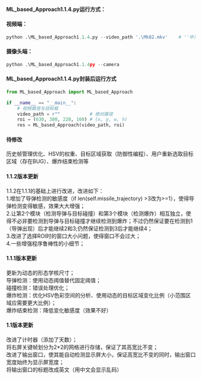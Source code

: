 #### ML_based_Approach1.1.4.py运行方式：
#### 视频端：
```python
python .\ML_based_Approach1.1.4.py --video_path '.\Mk82.mkv'    # ''中为视频文件名称
```
#### 摄像头端：
```python
python .\ML_based_Approach1.1.4py --camera
```
#### ML_based_Approach1.1.4.py封装后运行方式
```python
from ML_based_Approach import ML_based_Approach

if __name__ == "__main__":
    # 视频路径与目标框 
    video_path = r""           # 绝对路径
    roi = (630, 380, 220, 160) # (x, y, w, h)
    res = ML_based_Approach(video_path, roi)
```
#### 待修改
历史帧管理优化、HSV的权重、目标区域获取（防御性编程）、用户重新选取目标区域（存在BUG）、爆炸结束检测等<br>
#### 1.1.2版本更新
1.1.2在1.1.1的基础上进行改进，改进如下：<br>
1.增加了导弹检测的敏感度（if len(self.missile_trajectory) >3改为>=1），使得导弹检测变得敏感，效果大大增强；<br>
2.让第2个模块（检测导弹与目标碰撞）和第3个模块（检测爆炸）相互独立，使得不必非要检测到导弹与目标碰撞才继续检测到爆炸；不过仍然保证要在检测到1（导弹出现）后才能继续2和3;仍然保证检测到3后才能继续4；<br>
3.改进了选择ROI时的窗口大小问题，使得窗口不会过大；<br>
4.一些增强程序鲁棒性的小细节；<br>
#### 1.1.1版本更新
更新为动态的形态学核尺寸；<br>
导弹检测：使用动态阈值替代固定阈值；<br>
碰撞检测：错误处理优化；<br>
爆炸检测：优化HSV色彩空间的分析、使用动态的目标区域变化比例（小范围区域应需要更大比例）；<br>
爆炸结束检测：降低变化敏感度（效果不好）<br>
#### 1.1版本更新
改进了计时器（添加了天数）；<br>
将右屏关键帧划分为2*2的网格进行存储，保证了其高宽比不变；<br>
改进了输出窗口，使其能自动检测显示屏大小，保证高宽比不变的同时，输出窗口宽度始终为显示屏宽度；<br>
将输出窗口的标题改成英文（用中文会显示乱码）<br>

